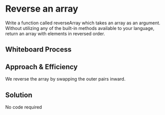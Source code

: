 # Reverse an array
Write a function called reverseArray which takes an array as an argument. Without utilizing any of the built-in methods available to your language, return an array with elements in reversed order.

## Whiteboard Process
<!-- Embedded whiteboard image -->

## Approach & Efficiency
We reverse the array by swapping the outer pairs inward.

## Solution
No code required
